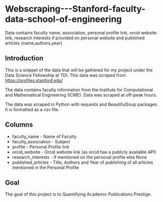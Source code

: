 # Webscraping---Stanford-faculty-data-school-of-engineering
Data contains faculty name, association, personal profile link, orcid website link, research interests if provided on personal website and published articles {name,authors,year}

## Introduction

This is a snippet of the data that will be gathered for my project under the Data Science Fellowship at TDI.
This data was scraped from https://profiles.stanford.edu/

The data contains faculty information from the Institute for Computational and Mathematical Engineering (ICME).
Data was scraped at off-peak hours.

The data was scraped in Python with requests and BeautifulSoup packages. It is formatted as a csv file.

## Columns 

- faculty_name - Name of Faculty
- faculty_association - Subject 
- profile - Personal Profile link
- orcid_website - Orcid website link (as orcid has a publicly available API)
- research_interests - If mentioned on the personal profile else None
- published_articles - Title, Authors and Year of publishing of all articles mentioned in the Personal Profile

## Goal

The goal of this project is to  Quantifying Academic Publications Prestige.
